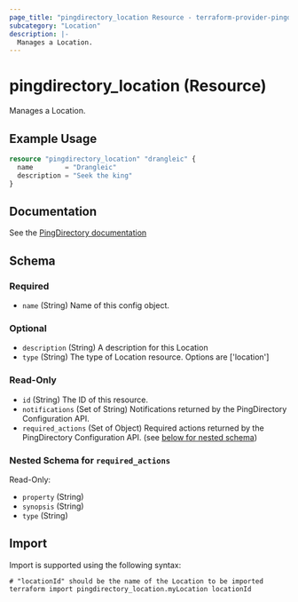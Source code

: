 ```yaml
---
page_title: "pingdirectory_location Resource - terraform-provider-pingdirectory"
subcategory: "Location"
description: |-
  Manages a Location.
---
```


# pingdirectory_location (Resource)

Manages a Location.

## Example Usage

```terraform
resource "pingdirectory_location" "drangleic" {
  name        = "Drangleic"
  description = "Seek the king"
}
```

## Documentation
See the [PingDirectory documentation](https://docs.pingidentity.com/r/en-us/pingdirectory-93/pd_proxy_config_locations)

<!-- schema generated by tfplugindocs -->
## Schema

### Required

- `name` (String) Name of this config object.

### Optional

- `description` (String) A description for this Location
- `type` (String) The type of Location resource. Options are ['location']

### Read-Only

- `id` (String) The ID of this resource.
- `notifications` (Set of String) Notifications returned by the PingDirectory Configuration API.
- `required_actions` (Set of Object) Required actions returned by the PingDirectory Configuration API. (see [below for nested schema](#nestedatt--required_actions))

<a id="nestedatt--required_actions"></a>
### Nested Schema for `required_actions`

Read-Only:

- `property` (String)
- `synopsis` (String)
- `type` (String)

## Import

Import is supported using the following syntax:

```shell
# "locationId" should be the name of the Location to be imported
terraform import pingdirectory_location.myLocation locationId
```


